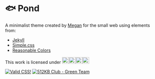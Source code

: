 # 🐟 Pond

A minimalist theme created by [Megan](https://github.com/megdna) for the small web using elements from:

* [Jekyll](https://github.com/jekyll/jekyll)
* [Simple.css](https://github.com/kevquirk/simple.css)
* [Reasonable Colors](https://github.com/matthewhowell/reasonable-colors)

This work is licensed under <a href="https://creativecommons.org/licenses/by-nc-sa/4.0/" target="_blank" title="CC BY-NC-SA 4.0"><img src="https://mirrors.creativecommons.org/presskit/icons/cc.svg" height="22px"><img src="https://mirrors.creativecommons.org/presskit/icons/by.svg" height="22px"><img src="https://mirrors.creativecommons.org/presskit/icons/nc.svg" height="22px"><img src="https://mirrors.creativecommons.org/presskit/icons/sa.svg" height="22px"></a>

<a href="https://jigsaw.w3.org/css-validator/" target="_blank"><img src="https://jigsaw.w3.org/css-validator/images/vcss-blue" alt="Valid CSS!"></a> <a href="https://512kb.club" target="_blank"><img src="https://512kb.club/assets/images/green-team.svg" alt="512KB Club - Green Team"></a>
